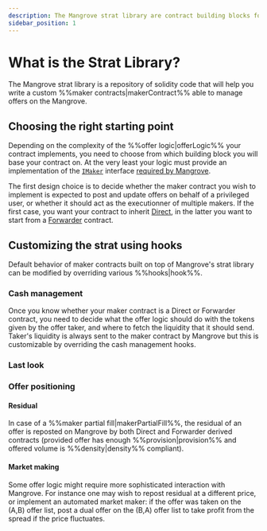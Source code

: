 ```yaml
---
description: The Mangrove strat library are contract building blocks for writing safe and efficient market making strats for Mangrove.
sidebar_position: 1
---
```


# What is the Strat Library?

The Mangrove strat library is a repository of solidity code that will help you write a custom %%maker contracts|makerContract%% able to manage offers on the Mangrove.

## Choosing the right starting point

Depending on the complexity of the %%offer logic|offerLogic%% your contract implements, you need to choose from which building block you will base your contract on. At the very least your logic must provide an implementation of the [`IMaker`](https://github.com/mangrovedao/mangrove-core/blob/8c2724650c8b0cf3180cbbeb0d4b48d9c1cf9f98/src/MgvLib.sol#L159) interface [required by Mangrove](../contracts/technical-references/taking-and-making-offers/reactive-offer/maker-contract.md). 

The first design choice is to decide whether the maker contract you wish to implement is expected to post and update offers on behalf of a privileged user, or whether it should act as the executionner of multiple makers. If the first case, you want your contract to inherit [Direct](./explanations/offer-maker/direct.md), in the latter you want to start from a [Forwarder](./explanations/offer-maker/forwarder.md) contract. 

## Customizing the strat using hooks
Default behavior of maker contracts built on top of Mangrove's strat library can be modified by overriding various %%hooks|hook%%. 

### Cash management

Once you know whether your maker contract is a Direct or Forwarder contract, you need to decide what the offer logic should do with the tokens given by the offer taker, and where to fetch the liquidity that it should send. Taker's liquidity is always sent to the maker contract by Mangrove but this is customizable by overriding the cash management hooks.

### Last look

### Offer positioning

#### Residual 
In case of a %%maker partial fill|makerPartialFill%%, the residual of an offer is reposted on Mangrove by both Direct and Forwarder derived contracts (provided offer has enough %%provision|provision%% and offered volume is %%density|density%% compliant). 

#### Market making
Some offer logic might require more sophisticated interaction with Mangrove. For instance one may wish to repost residual at a different price, or implement an automated market maker: if the offer was taken on the (A,B) offer list, post a dual offer on the (B,A) offer list to take profit from the spread if the price fluctuates.


